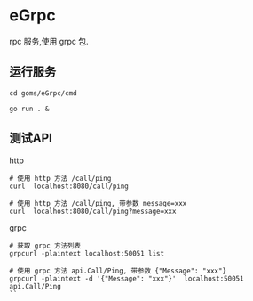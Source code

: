 # eGrpc

rpc 服务,使用 grpc 包.

## 运行服务
```
cd goms/eGrpc/cmd

go run . & 

```

## 测试API

http
```
# 使用 http 方法 /call/ping
curl  localhost:8080/call/ping

# 使用 http 方法 /call/ping, 带参数 message=xxx
curl  localhost:8080/call/ping?message=xxx
```

grpc
```
# 获取 grpc 方法列表
grpcurl -plaintext localhost:50051 list

# 使用 grpc 方法 api.Call/Ping, 带参数 {"Message": "xxx"}
grpcurl -plaintext -d '{"Message": "xxx"}'  localhost:50051 api.Call/Ping 
``